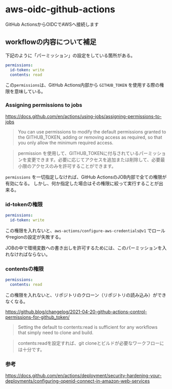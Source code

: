 # aws-oidc-github-actions
GitHub ActionsからOIDCでAWSへ接続します

## workflowの内容について補足

下記のように「パーミッション」の設定をしている箇所がある。

```yaml
permissions:
  id-token: write
  contents: read
```

この`permissions`は、GitHub Actions内部から `GITHUB_TOKEN` を使用する際の権限を意味している。

### Assigning permissions to jobs
https://docs.github.com/en/actions/using-jobs/assigning-permissions-to-jobs

> You can use permissions to modify the default permissions granted to the GITHUB_TOKEN, adding or removing access as required, so that you only allow the minimum required access. 

> permission を使用して、GITHUB_TOKENに付与されているパーミッションを変更できます。必要に応じてアクセスを追加または削除して、必要最小限のアクセスのみを許可することができます。

`permissions` を一切指定しなければ、GitHub ActionsのJOB内部で全ての権限が有効になる。
しかし、何か指定した場合はその権限に絞って実行することが出来る。

### id-tokenの権限

```yaml
permissions:
  id-token: write
```

この権限を入れないと、`aws-actions/configure-aws-credentials@v1` でロールやregionの設定が失敗する。

JOBの中で環境変数への書き出しを許可するためには、このパーミッションを入れなければならない。

### contentsの権限

```yaml
permissions:
  contents: read
```

この権限を入れないと、リポジトリのクローン（リポジトリの読み込み）ができなくなる。


https://github.blog/changelog/2021-04-20-github-actions-control-permissions-for-github_token/

> Setting the default to contents:read is sufficient for any workflows that simply need to clone and build. 


> contents:readを設定すれば、git cloneとビルドが必要なワークフローには十分です。


### 参考
https://docs.github.com/en/actions/deployment/security-hardening-your-deployments/configuring-openid-connect-in-amazon-web-services
